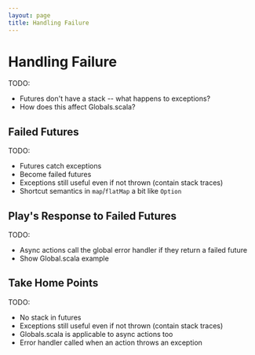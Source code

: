 ```yaml
---
layout: page
title: Handling Failure
---
```


# Handling Failure

TODO:

 - Futures don't have a stack -- what happens to exceptions?
 - How does this affect Globals.scala?

## Failed Futures

TODO:

 - Futures catch exceptions
 - Become failed futures
 - Exceptions still useful even if not thrown (contain stack traces)
 - Shortcut semantics in `map`/`flatMap` a bit like `Option`

## Play's Response to Failed Futures

TODO:

 - Async actions call the global error handler if they return a failed future
 - Show Global.scala example

## Take Home Points

TODO:

 - No stack in futures
 - Exceptions still useful even if not thrown (contain stack traces)
 - Globals.scala is applicable to async actions too
 - Error handler called when an action throws an exception
